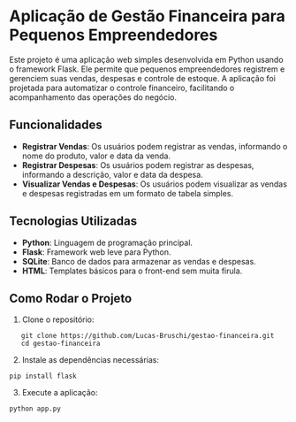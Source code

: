 # Aplicação de Gestão Financeira para Pequenos Empreendedores

Este projeto é uma aplicação web simples desenvolvida em Python usando o framework Flask. Ele permite que pequenos empreendedores registrem e gerenciem suas vendas, despesas e controle de estoque. A aplicação foi projetada para automatizar o controle financeiro, facilitando o acompanhamento das operações do negócio.

## Funcionalidades

- **Registrar Vendas**: Os usuários podem registrar as vendas, informando o nome do produto, valor e data da venda.
- **Registrar Despesas**: Os usuários podem registrar as despesas, informando a descrição, valor e data da despesa.
- **Visualizar Vendas e Despesas**: Os usuários podem visualizar as vendas e despesas registradas em um formato de tabela simples.

## Tecnologias Utilizadas

- **Python**: Linguagem de programação principal.
- **Flask**: Framework web leve para Python.
- **SQLite**: Banco de dados para armazenar as vendas e despesas.
- **HTML**: Templates básicos para o front-end sem muita firula.
  
## Como Rodar o Projeto

1. Clone o repositório:
```shell
   git clone https://github.com/Lucas-Bruschi/gestao-financeira.git
   cd gestao-financeira
```

2. Instale as dependências necessárias:
```shell
pip install flask
```

3. Execute a aplicação:
```sell
python app.py
```
